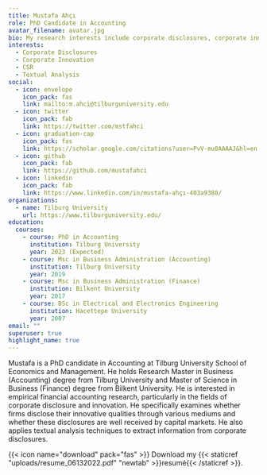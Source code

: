 ```yaml
---
title: Mustafa Ahçı
role: PhD Candidate in Accounting
avatar_filename: avatar.jpg
bio: My research interests include corporate disclosures, corporate innovation.
interests:
  - Corporate Disclosures
  - Corporate Innovation
  - CSR
  - Textual Analysis
social:
  - icon: envelope
    icon_pack: fas
    link: mailto:m.ahci@tilburguniversity.edu
  - icon: twitter
    icon_pack: fab
    link: https://twitter.com/mstfahci
  - icon: graduation-cap
    icon_pack: fas
    link: https://scholar.google.com/citations?user=PvV-mu0AAAAJ&hl=en
  - icon: github
    icon_pack: fab
    link: https://github.com/mustafahci
  - icon: linkedin
    icon_pack: fab
    link: https://www.linkedin.com/in/mustafa-ahçı-403a9388/
organizations:
  - name: Tilburg University
    url: https://www.tilburguniversity.edu/
education:
  courses:
    - course: PhD in Accounting
      institution: Tilburg University
      year: 2023 (Expected)
    - course: Msc in Business Administration (Accounting)
      institution: Tilburg University
      year: 2019
    - course: Msc in Business Administration (Finance)
      institution: Bilkent University
      year: 2017
    - course: BSc in Electrical and Electronics Engineering
      institution: Hacettepe University
      year: 2007
email: ""
superuser: true
highlight_name: true
---
```


Mustafa is a PhD candidate in Accounting at Tilburg University School of Economics and Management.  He holds Research Master in Business (Accounting) degree from Tilburg University and Master of Science in Business (Finance) degree from Bilkent University.  He is interested in empirical financial accounting research, particularly in the fields of corporate disclosure and innovation. He specifically examines whether firms disclose their innovative qualities through various mediums and whether these disclosures are well received by capital markets. He also applies textual analysis techniques to extract information from corporate disclosures.  


{{< icon name="download" pack="fas" >}} Download my {{< staticref "uploads/resume_06132022.pdf" "newtab" >}}resumé{{< /staticref >}}.
